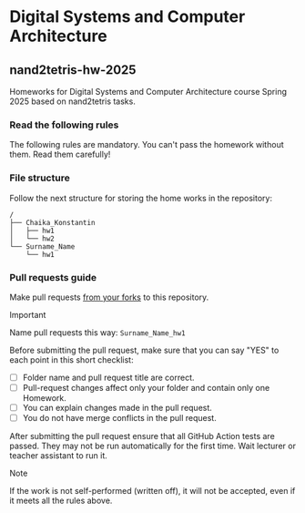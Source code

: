 # Digital Systems and Computer Architecture

## nand2tetris-hw-2025
Homeworks for Digital Systems and Computer Architecture course Spring 2025 based on nand2tetris tasks.

### Read the following rules
The following rules are mandatory. You can't pass the homework without them. Read them carefully!

### File structure
Follow the next structure for storing the home works in the repository:
```
/
├── Chaika_Konstantin
│   ├── hw1
│   └── hw2
└── Surname_Name
    └── hw1
```
### Pull requests guide
Make pull requests [from your forks](https://docs.github.com/en/pull-requests/collaborating-with-pull-requests/proposing-changes-to-your-work-with-pull-requests/creating-a-pull-request-from-a-fork) to this repository.  

> [!IMPORTANT]  
> Name pull requests this way:
> `Surname_Name_hw1`

Before submitting the pull request, make sure that you can say "YES" to each point in this short checklist:

- [ ] Folder name and pull request title are correct.
- [ ] Pull-request changes affect only your folder and contain only one Homework.
- [ ] You can explain changes made in the pull request.
- [ ] You do not have merge conflicts in the pull request.

After submitting the pull request ensure that all GitHub Action tests are passed.
They may not be run automatically for the first time.
Wait lecturer or teacher assistant to run it.

> [!NOTE]  
> If the work is not self-performed (written off), it will not be accepted, even if it meets all the rules above.
